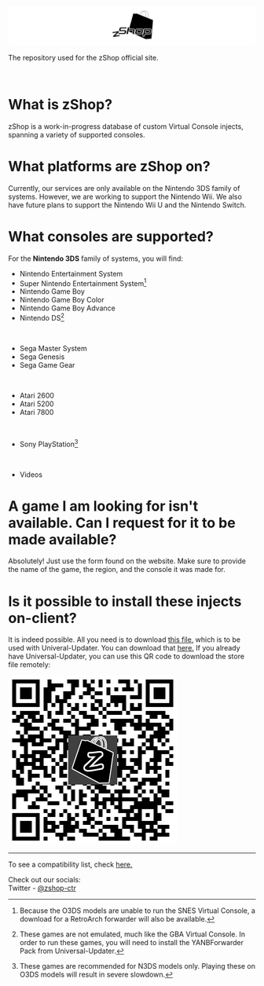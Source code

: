![logo](https://github.com/zshop-ctr/zshop-ctr.github.io/blob/main/img/logo-git-lowres.png?raw=true)

The repository used for the zShop official site.

</br>

# What is zShop?
zShop is a work-in-progress database of custom Virtual Console injects, spanning a variety of supported consoles.

# What platforms are zShop on?
Currently, our services are only available on the Nintendo 3DS family of systems. However, we are working to support the Nintendo Wii. We also have future plans to support the Nintendo Wii U and the Nintendo Switch.

# What consoles are supported?
For the **Nintendo 3DS** family of systems, you will find:
* Nintendo Entertainment System
* Super Nintendo Entertainment System[^1]
* Nintendo Game Boy
* Nintendo Game Boy Color
* Nintendo Game Boy Advance
* Nintendo DS[^2]

</br>

* Sega Master System
* Sega Genesis
* Sega Game Gear

</br>

* Atari 2600
* Atari 5200
* Atari 7800

</br>

* Sony PlayStation[^3]

</br>

* Videos


# A game I am looking for isn't available. Can I request for it to be made available?
Absolutely! Just use the form found on the website. Make sure to provide the name of the game, the region, and the console it was made for.

# Is it possible to install these injects on-client?
It is indeed possible. All you need is to download [this file,](https://drive.google.com/uc?id=1p3vrUpqWGJO47H-fFdE1fDCQIf_bmE43) which is to be used with Univeral-Updater. You can download that [here.](https://github.com/Universal-Team/Universal-Updater) If you already have Universal-Updater, you can use this QR code to download the store file remotely:

![qr](https://github.com/zShop-ctr/zShop-ctr.github.io/blob/main/img/zshop-qr.png?raw=true)

---

To see a compatibility list, check [here.](https://www.google.com/)

Check out our socials:
</br>
Twitter - [@zshop-ctr](https://www.twitter.com/)

[^1]: Because the O3DS models are unable to run the SNES Virtual Console, a download for a RetroArch forwarder will also be available.
[^2]: These games are not emulated, much like the GBA Virtual Console. In order to run these games, you will need to install the YANBForwarder Pack from Universal-Updater.
[^3]: These games are recommended for N3DS models only. Playing these on O3DS models will result in severe slowdown.
